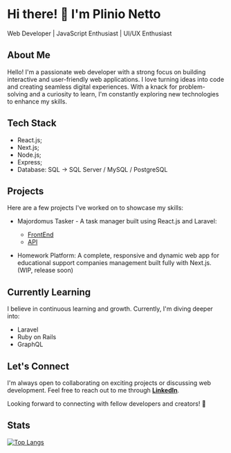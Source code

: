 # Hi there! 👋 I'm Plinio Netto

Web Developer | JavaScript Enthusiast | UI/UX Enthusiast

## About Me

Hello! I'm a passionate web developer with a strong focus on building interactive and user-friendly web applications. I love turning ideas into code and creating seamless digital experiences. With a knack for problem-solving and a curiosity to learn, I'm constantly exploring new technologies to enhance my skills.

## Tech Stack

- React.js;
- Next.js;
- Node.js;
- Express;
- Database: SQL -> SQL Server / MySQL / PostgreSQL

## Projects

Here are a few projects I've worked on to showcase my skills:

- Majordomus Tasker - A task manager built using React.js and Laravel:
  - [FrontEnd](https://github.com/PSONetto/majordomus-api) 
  - [API](https://github.com/PSONetto/majordomus-api)

- Homework Platform: A complete, responsive and dynamic web app for educational support companies management built fully with Next.js. (WIP, release soon)

## Currently Learning

I believe in continuous learning and growth. Currently, I'm diving deeper into:

- Laravel
- Ruby on Rails
- GraphQL

## Let's Connect

I'm always open to collaborating on exciting projects or discussing web development. Feel free to reach out to me through **[LinkedIn](https://www.linkedin.com/in/plinio-netto)**.

Looking forward to connecting with fellow developers and creators! 🚀

## Stats
[![Top Langs](https://github-readme-stats.vercel.app/api/top-langs/?username=PSONetto&layout=compact)](https://github.com/PSONetto/github-readme-stats&count_private=true)  
